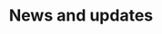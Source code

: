 ---
title: News and updates
menu:
  sidebar:
    name: News and updates
    identifier: news
    weight: 300
---